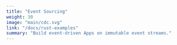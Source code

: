 ```yaml
---
title: "Event Sourcing"
weight: 30
image: "main/cdc.svg"
link: "/docs/rust-examples"
summary: "Build event-driven Apps on immutable event streams."
---
```

